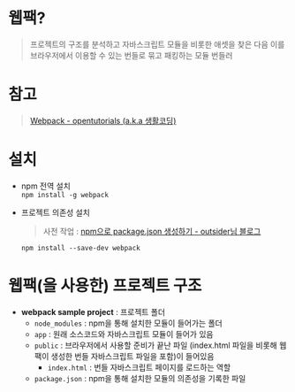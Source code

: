 # 웹팩?

> 프로젝트의 구조를 분석하고 자바스크립트 모듈을 비롯한 애셋을 찾은 다음 이를 브라우저에서 이용할 수 있는 번들로 묶고 패킹하는 모듈 번들러


# 참고
> [Webpack - opentutorials (a.k.a 생활코딩)](https://opentutorials.org/module/2066/12052)

# 설치

- npm 전역 설치  
    ```npm install -g webpack```  

- 프로젝트 의존성 설치  
    > 사전 작업 : [npm으로 package.json 생성하기 - outsider님 블로그](https://blog.outsider.ne.kr/674)

    ```npm install --save-dev webpack```  

# 웹팩(을 사용한) 프로젝트 구조

- **webpack sample project**  : 프로젝트 폴더
    - ```node_modules``` : npm을 통해 설치한 모듈이 들어가는 폴더
    - ```app``` : 원래 소스코드와 자바스크립트 모듈이 들어가 있음
    - ```public``` : 브라우저에서 사용할 준비가 끝난 파일 (index.html 파일을 비롯해 웹팩이 생성한 번들 자바스크립트 파일을 포함)이 들어있음
        - ```index.html``` : 번들 자바스크립트 페이지를 로드하는 역할
    - ```package.json``` : npm을 통해 설치한 모듈의 의존성을 기록한 파일



